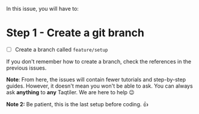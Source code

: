 In this issue, you will have to:

# Step 1 - Create a git branch

- [ ] Create a branch called `feature/setup`

If you don't remember how to create a branch, check the references in the previous issues.

**Note**: From here, the issues will contain fewer tutorials and step-by-step guides. However, it doesn't mean you won't be able to ask. You can always ask **anything** to **any** Taqtiler. We are here to help 😉

**Note 2:** Be patient, this is the last setup before coding. 👍 